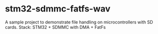 # stm32-sdmmc-fatfs-wav
A sample project to demonstrate file handling on microcontrollers with SD cards. Stack: STM32 + SDMMC with DMA + FatFs
